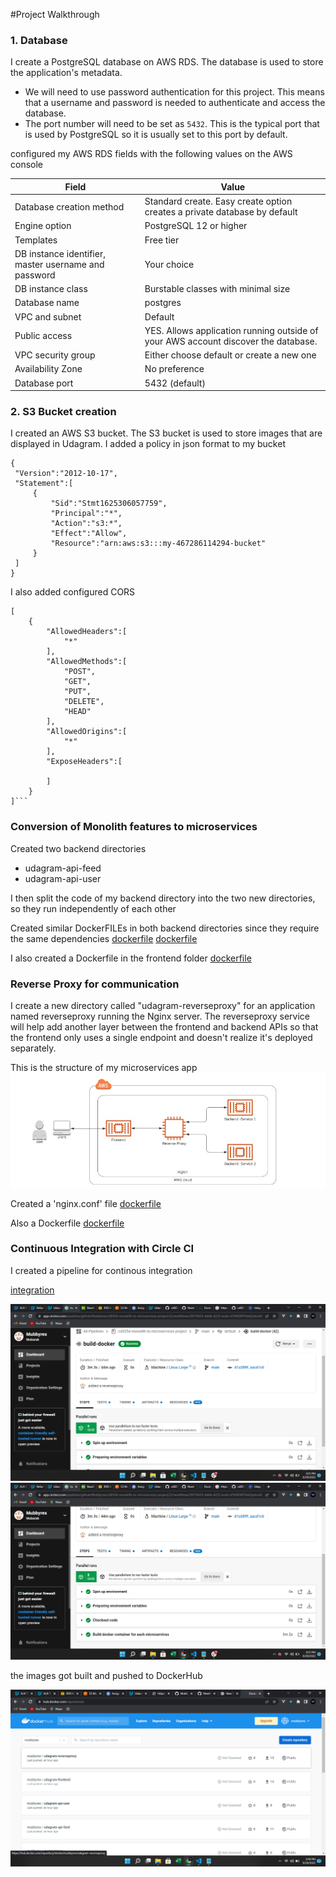 #Project Walkthrough

### 1. Database

I create a PostgreSQL database on AWS RDS. The database is used to store the application's metadata.

- We will need to use password authentication for this project. This means that a username and password is needed to authenticate and access the database.
- The port number will need to be set as `5432`. This is the typical port that is used by PostgreSQL so it is usually set to this port by default.

configured my AWS RDS fields with the following values on the AWS console

| Field                                                | Value                                                                              |
| ---------------------------------------------------- | ---------------------------------------------------------------------------------- |
| Database creation method                             | Standard create. Easy create option creates a private database by default          |
| Engine option                                        | PostgreSQL 12 or higher                                                            |
| Templates                                            | Free tier                                                                          |
| DB instance identifier, master username and password | Your choice                                                                        |
| DB instance class                                    | Burstable classes with minimal size                                                |
| Database name                                        | postgres                                                                           |
| VPC and subnet                                       | Default                                                                            |
| Public access                                        | YES. Allows application running outside of your AWS account discover the database. |
| VPC security group                                   | Either choose default or create a new one                                          |
| Availability Zone                                    | No preference                                                                      |
| Database port                                        | 5432 (default)                                                                     |

### 2. S3 Bucket creation

I created an AWS S3 bucket. The S3 bucket is used to store images that are displayed in Udagram.
I added a policy in json format to my bucket

```
{
 "Version":"2012-10-17",
 "Statement":[
     {
         "Sid":"Stmt1625306057759",
         "Principal":"*",
         "Action":"s3:*",
         "Effect":"Allow",
         "Resource":"arn:aws:s3:::my-467286114294-bucket"
     }
 ]
}
```

I also added configured CORS

````
[
	{
		"AllowedHeaders":[
			"*"
		],
		"AllowedMethods":[
			"POST",
			"GET",
			"PUT",
			"DELETE",
			"HEAD"
		],
		"AllowedOrigins":[
			"*"
		],
		"ExposeHeaders":[

		]
	}
]```
````

### Conversion of Monolith features to microservices

Created two backend directories

- udagram-api-feed
- udagram-api-user

I then split the code of my backend directory into the two new directories, so they run independently of each other

Created similar DockerFILEs in both backend directories since they require the same dependencies
[dockerfile](/udagram-api-feed/Dockerfile)
[dockerfile](/udagram-api-user/Dockerfile)

I also created a Dockerfile in the frontend folder
[dockerfile](/udagram-frontend/Dockerfile)

### Reverse Proxy for communication

I create a new directory called "udagram-reverseproxy" for an application named reverseproxy running the Nginx server. The reverseproxy service will help add another layer between the frontend and backend APIs so that the frontend only uses a single endpoint and doesn't realize it's deployed separately.

This is the structure of my microservices app
![microservice chart](/screenshots/microservice_chart.jpg)

Created a 'nginx.conf' file
[dockerfile](/udagram-reverseproxy/nginx.conf)

Also a Dockerfile
[dockerfile](/udagram-reverseproxy/Dockerfile)

### Continuous Integration with Circle CI

I created a pipeline for continous integration

[integration](/.circleci/config.yml)

![circleci](screenshots/CIRCLE%20CI/1.png)
![circleci](screenshots/CIRCLE%20CI/2.png)

the images got built and pushed to DockerHub

![docker_image](screenshots/Docker/Docker.png)
